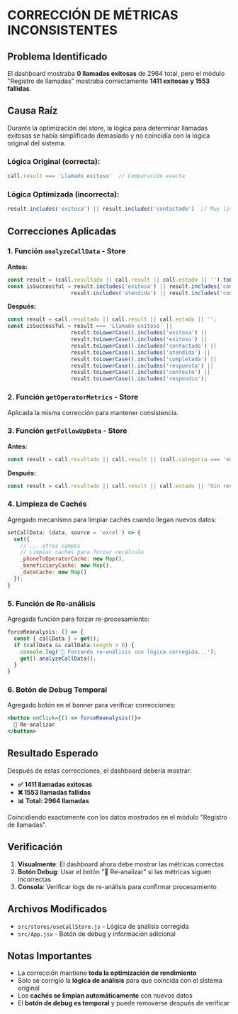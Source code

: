 # CORRECCIÓN DE MÉTRICAS INCONSISTENTES

## Problema Identificado
El dashboard mostraba **0 llamadas exitosas** de 2964 total, pero el módulo "Registro de llamadas" mostraba correctamente **1411 exitosas y 1553 fallidas**.

## Causa Raíz
Durante la optimización del store, la lógica para determinar llamadas exitosas se había simplificado demasiado y no coincidía con la lógica original del sistema.

### Lógica Original (correcta):
```javascript
call.result === 'Llamado exitoso'  // Comparación exacta
```

### Lógica Optimizada (incorrecta):
```javascript
result.includes('exitosa') || result.includes('contactado')  // Muy limitada
```

## Correcciones Aplicadas

### 1. Función `analyzeCallData` - Store
**Antes:**
```javascript
const result = (call.resultado || call.result || call.estado || '').toLowerCase();
const isSuccessful = result.includes('exitosa') || result.includes('contactado') || 
                    result.includes('atendida') || result.includes('completada');
```

**Después:**
```javascript
const result = call.resultado || call.result || call.estado || '';
const isSuccessful = result === 'Llamado exitoso' || 
                    result.toLowerCase().includes('exitosa') || 
                    result.toLowerCase().includes('exitoso') ||
                    result.toLowerCase().includes('contactado') || 
                    result.toLowerCase().includes('atendida') || 
                    result.toLowerCase().includes('completada') ||
                    result.toLowerCase().includes('respuesta') ||
                    result.toLowerCase().includes('contesto') ||
                    result.toLowerCase().includes('respondio');
```

### 2. Función `getOperatorMetrics` - Store
Aplicada la misma corrección para mantener consistencia.

### 3. Función `getFollowUpData` - Store
**Antes:**
```javascript
const result = call.resultado || call.result || (call.categoria === 'exitosa' ? 'Llamado exitoso' : 'Llamado fallido');
```

**Después:**
```javascript
const result = call.resultado || call.result || call.estado || 'Sin resultado';
```

### 4. Limpieza de Cachés
Agregado mecanismo para limpiar cachés cuando llegan nuevos datos:
```javascript
setCallData: (data, source = 'excel') => {
  set({
    // ... otros campos
    // Limpiar cachés para forzar recálculo
    _phoneToOperatorCache: new Map(),
    _beneficiaryCache: new Map(),
    _dateCache: new Map()
  });
}
```

### 5. Función de Re-análisis
Agregada función para forzar re-procesamiento:
```javascript
forceReanalysis: () => {
  const { callData } = get();
  if (callData && callData.length > 0) {
    console.log('🔄 Forzando re-análisis con lógica corregida...');
    get().analyzeCallData();
  }
}
```

### 6. Botón de Debug Temporal
Agregado botón en el banner para verificar correcciones:
```jsx
<button onClick={() => forceReanalysis()}>
  🔧 Re-analizar
</button>
```

## Resultado Esperado
Después de estas correcciones, el dashboard debería mostrar:
- **✅ 1411 llamadas exitosas**
- **❌ 1553 llamadas fallidas**  
- **📊 Total: 2964 llamadas**

Coincidiendo exactamente con los datos mostrados en el módulo "Registro de llamadas".

## Verificación
1. **Visualmente**: El dashboard ahora debe mostrar las métricas correctas
2. **Botón Debug**: Usar el botón "🔧 Re-analizar" si las métricas siguen incorrectas
3. **Consola**: Verificar logs de re-análisis para confirmar procesamiento

## Archivos Modificados
- `src/stores/useCallStore.js` - Lógica de análisis corregida
- `src/App.jsx` - Botón de debug y información adicional

## Notas Importantes
- La corrección mantiene **toda la optimización de rendimiento**
- Solo se corrigió la **lógica de análisis** para que coincida con el sistema original
- Los **cachés se limpian automáticamente** con nuevos datos
- El **botón de debug es temporal** y puede removerse después de verificar
